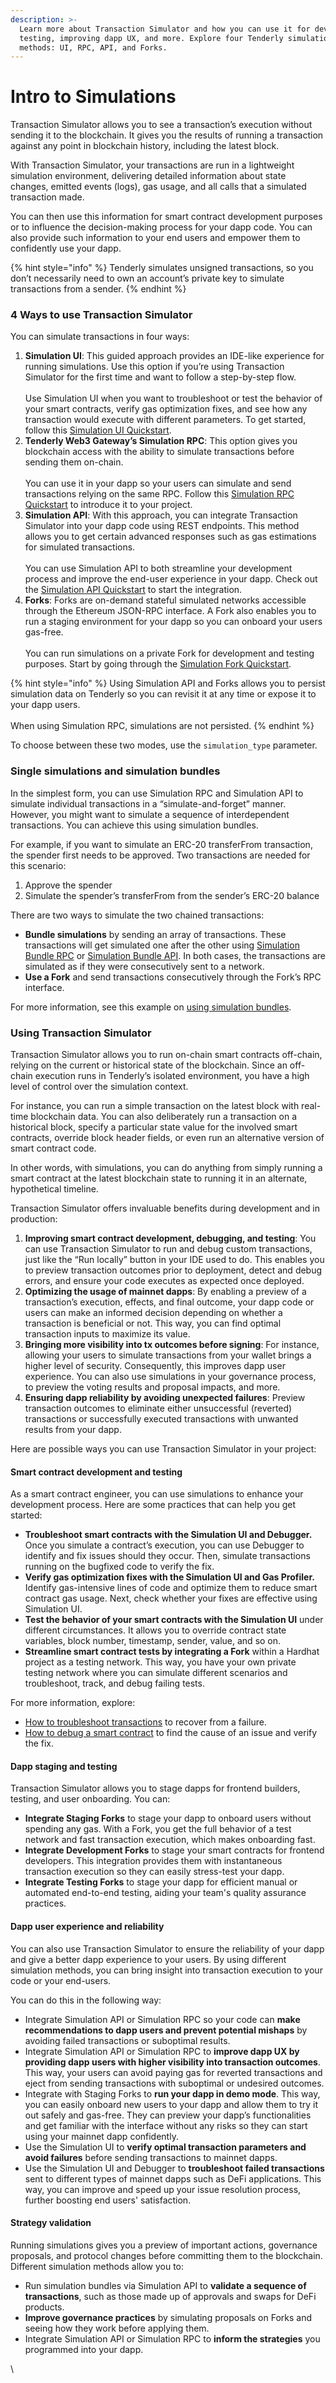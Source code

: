 ```yaml
---
description: >-
  Learn more about Transaction Simulator and how you can use it for development,
  testing, improving dapp UX, and more. Explore four Tenderly simulation
  methods: UI, RPC, API, and Forks.
---
```


# Intro to Simulations

Transaction Simulator allows you to see a transaction’s execution without sending it to the blockchain. It gives you the results of running a transaction against any point in blockchain history, including the latest block.&#x20;

With Transaction Simulator, your transactions are run in a lightweight simulation environment, delivering detailed information about state changes, emitted events (logs), gas usage, and all calls that a simulated transaction made.&#x20;

You can then use this information for smart contract development purposes or to influence the decision-making process for your dapp code. You can also provide such information to your end users and empower them to confidently use your dapp.

{% hint style="info" %}
Tenderly simulates unsigned transactions, so you don’t necessarily need to own an account’s private key to simulate transactions from a sender.
{% endhint %}

### 4 Ways to use Transaction Simulator

You can simulate transactions in four ways:

1. **Simulation UI**: This guided approach provides an IDE-like experience for running simulations. Use this option if you’re using Transaction Simulator for the first time and want to follow a step-by-step flow. \
   \
   Use Simulation UI when you want to troubleshoot or test the behavior of your smart contracts, verify gas optimization fixes, and see how any transaction would execute with different parameters. To get started, follow this [Simulation UI Quickstart](how-to-simulate-a-transaction/).
2. **Tenderly Web3 Gateway’s Simulation RPC**: This option gives you blockchain access with the ability to simulate transactions before sending them on-chain. \
   \
   You can use it in your dapp so your users can simulate and send transactions relying on the same RPC. Follow this [Simulation RPC Quickstart](simulation-rpc.md) to introduce it to your project.
3. **Simulation API**: With this approach, you can integrate Transaction Simulator into your dapp code using REST endpoints. This method allows you to get certain advanced responses such as gas estimations for simulated transactions. \
   \
   You can use Simulation API to both streamline your development process and improve the end-user experience in your dapp. Check out the [Simulation API Quickstart](simulation-api/) to start the integration.&#x20;
4. **Forks**: Forks are on-demand stateful simulated networks accessible through the Ethereum JSON-RPC interface. A Fork also enables you to run a staging environment for your dapp so you can onboard your users gas-free. \
   \
   You can run simulations on a private Fork for development and testing purposes. Start by going through the [Simulation Fork Quickstart](broken-reference).

{% hint style="info" %}
Using Simulation API and Forks allows you to persist simulation data on Tenderly so you can revisit it at any time or expose it to your dapp users. \
\
When using Simulation RPC, simulations are not persisted.
{% endhint %}



To choose between these two modes, use the `simulation_type` parameter.

### Single simulations and simulation bundles

In the simplest form, you can use Simulation RPC and Simulation API to simulate individual transactions in a “simulate-and-forget” manner. However, you might want to simulate a sequence of interdependent transactions. You can achieve this using simulation bundles.

For example, if you want to simulate an ERC-20 transferFrom transaction, the spender first needs to be approved. Two transactions are needed for this scenario:

1. Approve the spender
2. Simulate the spender’s transferFrom from the sender’s ERC-20 balance

There are two ways to simulate the two chained transactions:

* **Bundle simulations** by sending an array of transactions. These transactions will get simulated one after the other using [Simulation Bundle RPC](simulation-rpc.md#example-simulate-a-mint-approve-transfer-sequence) or [Simulation Bundle API](broken-reference). In both cases, the transactions are simulated as if they were consecutively sent to a network.
* **Use a Fork** and send transactions consecutively through the Fork’s RPC interface.

For more information, see this example on [using simulation bundles](simulation-api/simulation-bundles.md).

### Using Transaction Simulator

Transaction Simulator allows you to run on-chain smart contracts off-chain, relying on the current or historical state of the blockchain. Since an off-chain execution runs in Tenderly’s isolated environment, you have a high level of control over the simulation context.&#x20;

For instance, you can run a simple transaction on the latest block with real-time blockchain data. You can also deliberately run a transaction on a historical block, specify a particular state value for the involved smart contracts, override block header fields, or even run an alternative version of smart contract code.&#x20;

In other words, with simulations, you can do anything from simply running a smart contract at the latest blockchain state to running it in an alternate, hypothetical timeline.

Transaction Simulator offers invaluable benefits during development and in production:

1. **Improving smart contract development, debugging, and testing**: You can use Transaction Simulator to run and debug custom transactions, just like the “Run locally” button in your IDE used to do. This enables you to preview transaction outcomes prior to deployment, detect and debug errors, and ensure your code executes as expected once deployed.&#x20;
2. **Optimizing the usage of mainnet dapps**: By enabling a preview of a transaction’s execution, effects, and final outcome, your dapp code or users can make an informed decision depending on whether a transaction is beneficial or not. This way, you can find optimal transaction inputs to maximize its value.
3. **Bringing more visibility into tx outcomes before signing**: For instance, allowing your users to simulate transactions from your wallet brings a higher level of security. Consequently, this improves dapp user experience. You can also use simulations in your governance process, to preview the voting results and proposal impacts, and more.&#x20;
4. **Ensuring dapp reliability by avoiding unexpected failures**: Preview transaction outcomes to eliminate either unsuccessful (reverted) transactions or successfully executed transactions with unwanted results from your dapp.

Here are possible ways you can use Transaction Simulator in your project:

#### Smart contract development and testing

As a smart contract engineer, you can use simulations to enhance your development process. Here are some practices that can help you get started:&#x20;

* **Troubleshoot smart contracts with the Simulation UI and Debugger.** Once you simulate a contract’s execution, you can use Debugger to identify and fix issues should they occur.  Then, simulate transactions running on the bugfixed code to verify the fix.
* **Verify gas optimization fixes with the Simulation UI and Gas Profiler.** Identify gas-intensive lines of code and optimize them to reduce smart contract gas usage. Next, check whether your fixes are effective using Simulation UI.&#x20;
* **Test the behavior of your smart contracts with the Simulation UI** under different circumstances. It allows you to override contract state variables, block number, timestamp, sender, value, and so on.
* **Streamline smart contract tests by integrating a Fork** within a Hardhat project as a testing network. This way, you have your own private testing network where you can simulate different scenarios and troubleshoot, track, and debug failing tests.

For more information, explore:

* [How to troubleshoot transactions](http://md2doc-split/tutorials/troubleshooting-transactions.md) to recover from a failure.
* [How to debug a smart contract](http://md2doc-split/tutorials/debugging-smart-contracts.md) to find the cause of an issue and verify the fix.

#### Dapp staging and testing

Transaction Simulator allows you to stage dapps for frontend builders, testing, and user onboarding. You can:&#x20;

* **Integrate Staging Forks** to stage your dapp to onboard users without spending any gas. With a Fork, you get the full behavior of a test network and fast transaction execution, which makes onboarding fast.
* **Integrate Development Forks** to stage your smart contracts for frontend developers. This integration provides them with instantaneous transaction execution so they can easily stress-test your dapp.
* **Integrate Testing Forks** to stage your dapp for efficient manual or automated end-to-end testing, aiding your team's quality assurance practices.

#### Dapp user experience and reliability

You can also use Transaction Simulator to ensure the reliability of your dapp and give a better dapp experience to your users. By using different simulation methods, you can bring insight into transaction execution to your code or your end-users. &#x20;

You can do this in the following way: &#x20;

* Integrate Simulation API or Simulation RPC so your code can **make recommendations to dapp users and prevent potential mishaps** by avoiding failed transactions or suboptimal results.
* Integrate Simulation API or Simulation RPC to **improve dapp UX by providing dapp users with higher visibility into transaction outcomes**. This way, your users can avoid paying gas for reverted transactions and eject from sending transactions with suboptimal or undesired outcomes.
* Integrate with Staging Forks to **run your dapp in demo mode**. This way, you can easily onboard new users to your dapp and allow them to try it out safely and gas-free. They can preview your dapp’s functionalities and get familiar with the interface without any risks so they can start using your mainnet dapp confidently.
* Use the Simulation UI to **verify optimal transaction parameters and avoid failures** before sending transactions to mainnet dapps.
* Use the Simulation UI and Debugger to **troubleshoot failed transactions** sent to different types of mainnet dapps such as DeFi applications. This way, you can improve and speed up your issue resolution process, further boosting end users' satisfaction.&#x20;

#### Strategy validation

Running simulations gives you a preview of important actions, governance proposals, and protocol changes before committing them to the blockchain. Different simulation methods allow you to:

* Run simulation bundles via Simulation API to **validate a sequence of transactions**, such as those made up of approvals and swaps for DeFi products.
* **Improve governance practices** by simulating proposals on Forks and seeing how they work before applying them.
* Integrate Simulation API or Simulation RPC to **inform the strategies** you programmed into your dapp.

\
